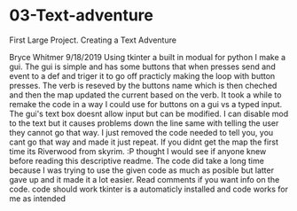 # 03-Text-adventure
First Large Project. Creating a Text Adventure

Bryce Whitmer 9/18/2019
Using tkinter a built in modual for python I make a gui. The gui is simple and has some buttons that when presses send and event to a def and triger it to go off practicly making the loop with button presses. The verb is reseved by the buttons name which is then cheched and then the map updated the current based on the verb. It took a while to remake the code in a way I could use for buttons on a gui vs a typed input. The gui's text box doesnt allow input but can be modified. I can disable mod to the text but it causes problems down the line same with telling the user they cannot go that way. I just removed the code needed to tell you, you cant go that way and made it just repeat. If you didnt get the map the first time its Riverwood from skyrim. :P thought I would see if anyone knew before reading this descriptive readme. The code did take a long time because I was trying to use the given code as much as posible but latter gave up and it made it a lot easier. Read comments if you want info on the code.
code should work tkinter is a automaticly installed and code works for me as intended